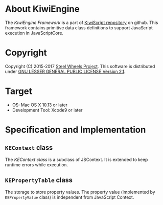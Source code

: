 # About KiwiEngine
The *KiwiEngine Framework* is a part of [KiwiScript repository](https://github.com/steelwheels/KiwiScript) on github.
This framework contains primitive data class definitions to support JavaScript execution in JavaScriptCore.

# Copyright
Copyright (C) 2015-2017 [Steel Wheels Project](https://sites.google.com/site/steelwheelsproject/).
This software is distributed under [GNU LESSER GENERAL PUBLIC LICENSE Version 2.1](https://www.gnu.org/licenses/lgpl-2.1-standalone.html).

# Target
* OS: Mac OS X 10.13 or later
* Development Tool: Xcode9 or later

# Specification and Implementation
## `KEContext` class
The *KEContext class* is a subclass of JSContext. It is extended to keep runtime errors while execution.

## `KEPropertyTable` class
The storage to store property values.
The property value (implemented by `KEPropertyValue` class) is independent from JavaScript Context.
